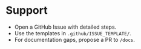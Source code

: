 # Support

- Open a GitHub Issue with detailed steps.
- Use the templates in `.github/ISSUE_TEMPLATE/`.
- For documentation gaps, propose a PR to `/docs`.
